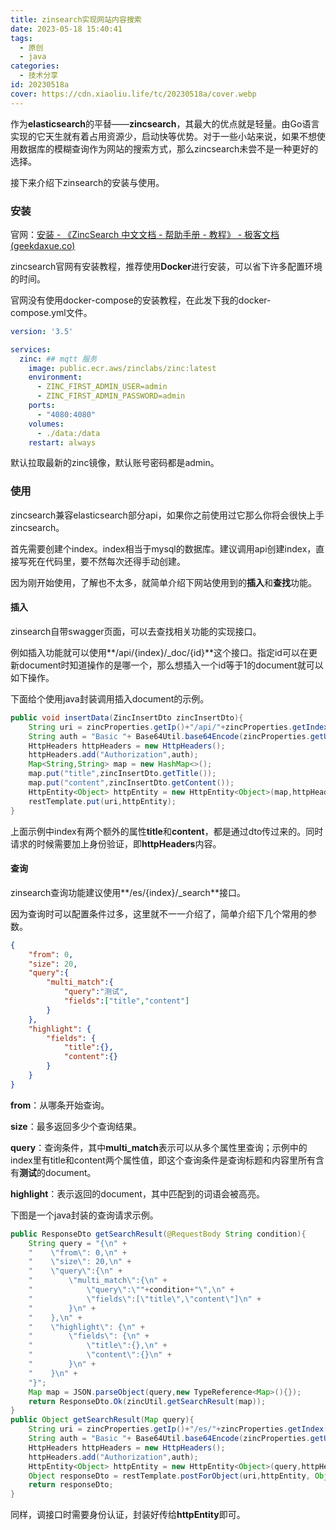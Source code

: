 ```yaml
---
title: zinsearch实现网站内容搜索
date: 2023-05-18 15:40:41
tags:
  - 原创
  - java
categories:
  - 技术分享
id: 20230518a
cover: https://cdn.xiaoliu.life/tc/20230518a/cover.webp
---
```


作为**elasticsearch**的平替——**zincsearch**，其最大的优点就是轻量。由Go语言实现的它天生就有着占用资源少，启动快等优势。对于一些小站来说，如果不想使用数据库的模糊查询作为网站的搜索方式，那么zincsearch未尝不是一种更好的选择。

接下来介绍下zinsearch的安装与使用。

### 安装

官网：[安装 - 《ZincSearch 中文文档 - 帮助手册 - 教程》 - 极客文档 (geekdaxue.co)](http://geekdaxue.co/read/ZincSearch-doc/install?wd=zincsearch)

zincsearch官网有安装教程，推荐使用**Docker**进行安装，可以省下许多配置环境的时间。

官网没有使用docker-compose的安装教程，在此发下我的docker-compose.yml文件。

```yaml
version: '3.5'

services:
  zinc: ## mqtt 服务
    image: public.ecr.aws/zinclabs/zinc:latest
    environment:
      - ZINC_FIRST_ADMIN_USER=admin
      - ZINC_FIRST_ADMIN_PASSWORD=admin
    ports:
      - "4080:4080"
    volumes:
      - ./data:/data
    restart: always
```

默认拉取最新的zinc镜像，默认账号密码都是admin。

### 使用

zincsearch兼容elasticsearch部分api，如果你之前使用过它那么你将会很快上手zincsearch。

首先需要创建个index。index相当于mysql的数据库。建议调用api创建index，直接写死在代码里，要不然每次还得手动创建。

因为刚开始使用，了解也不太多，就简单介绍下网站使用到的**插入**和**查找**功能。

#### 插入

zinsearch自带swagger页面，可以去查找相关功能的实现接口。

例如插入功能就可以使用**/api/{index}/_doc/{id}**这个接口。指定id可以在更新document时知道操作的是哪一个，那么想插入一个id等于1的document就可以如下操作。

下面给个使用java封装调用插入document的示例。

```java
public void insertData(ZincInsertDto zincInsertDto){
    String uri = zincProperties.getIp()+"/api/"+zincProperties.getIndex()+"/_doc/"+zincInsertDto.getId();
    String auth = "Basic "+ Base64Util.base64Encode(zincProperties.getUsername()+":"+zincProperties.getPassword());
    HttpHeaders httpHeaders = new HttpHeaders();
    httpHeaders.add("Authorization",auth);
    Map<String,String> map = new HashMap<>();
    map.put("title",zincInsertDto.getTitle());
    map.put("content",zincInsertDto.getContent());
    HttpEntity<Object> httpEntity = new HttpEntity<Object>(map,httpHeaders);
    restTemplate.put(uri,httpEntity);
}
```

上面示例中index有两个额外的属性**title**和**content**，都是通过dto传过来的。同时请求的时候需要加上身份验证，即**httpHeaders**内容。

#### 查询

zinsearch查询功能建议使用**/es/{index}/_search**接口。

因为查询时可以配置条件过多，这里就不一一介绍了，简单介绍下几个常用的参数。

```json
{
    "from": 0,
    "size": 20,
    "query":{
        "multi_match":{
            "query":"测试",
            "fields":["title","content"]
        }
    },
    "highlight": {
        "fields": {
            "title":{},
            "content":{}
        }
    }
}
```

**from**：从哪条开始查询。

**size**：最多返回多少个查询结果。

**query**：查询条件，其中**multi_match**表示可以从多个属性里查询；示例中的index里有title和content两个属性值，即这个查询条件是查询标题和内容里所有含有**测试**的document。

**highlight**：表示返回的document，其中匹配到的词语会被高亮。

下图是一个java封装的查询请求示例。

```java
public ResponseDto getSearchResult(@RequestBody String condition){
    String query = "{\n" +
    "    \"from\": 0,\n" +
    "    \"size\": 20,\n" +
    "    \"query\":{\n" +
    "        \"multi_match\":{\n" +
    "            \"query\":\""+condition+"\",\n" +
    "            \"fields\":[\"title\",\"content\"]\n" +
    "        }\n" +
    "    },\n" +
    "    \"highlight\": {\n" +
    "        \"fields\": {\n" +
    "            \"title\":{},\n" +
    "            \"content\":{}\n" +
    "        }\n" +
    "    }\n" +
    "}";
    Map map = JSON.parseObject(query,new TypeReference<Map>(){});
    return ResponseDto.Ok(zincUtil.getSearchResult(map));
}
public Object getSearchResult(Map query){
    String uri = zincProperties.getIp()+"/es/"+zincProperties.getIndex()+"/_search";
    String auth = "Basic "+ Base64Util.base64Encode(zincProperties.getUsername()+":"+zincProperties.getPassword());
    HttpHeaders httpHeaders = new HttpHeaders();
    httpHeaders.add("Authorization",auth);
    HttpEntity<Object> httpEntity = new HttpEntity<Object>(query,httpHeaders);
    Object responseDto = restTemplate.postForObject(uri,httpEntity, Object.class);
    return responseDto;
}
```

同样，调接口时需要身份认证，封装好传给**httpEntity**即可。
